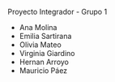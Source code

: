 Proyecto Integrador - Grupo 1

- Ana Molina
- Emilia Sartirana
- Olivia Mateo
- Virginia Giardino
- Hernan Arroyo
- Mauricio Páez
